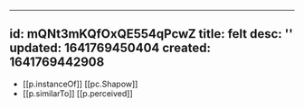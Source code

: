  ---
id: mQNt3mKQfOxQE554qPcwZ
title: felt
desc: ''
updated: 1641769450404
created: 1641769442908
---



- [[p.instanceOf]] [[pc.Shapow]]
- [[p.similarTo]] [[p.perceived]]